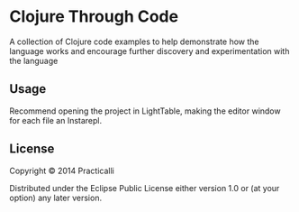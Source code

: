 # Clojure Through Code

A collection of Clojure code examples to help demonstrate how the language works and encourage further discovery and experimentation with the language

## Usage

Recommend opening the project in LightTable, making the editor window for each file an Instarepl.

## License

Copyright © 2014 Practicalli

Distributed under the Eclipse Public License either version 1.0 or (at
your option) any later version.
